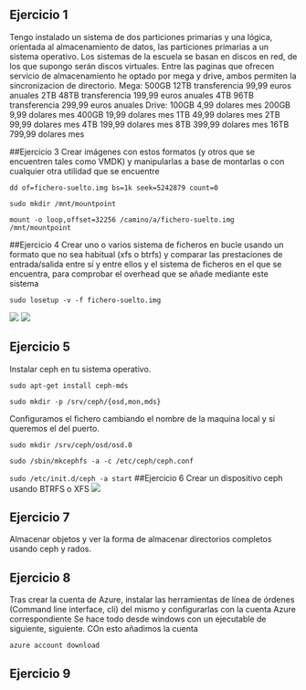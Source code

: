 ## Ejercicio 1
Tengo instalado un sistema de dos particiones primarias y una lógica, orientada al almacenamiento de datos, las particiones primarias a un sistema operativo.
Los sistemas de la escuela se basan en discos en red, de los que supongo serán discos virtuales.
Entre las paginas que ofrecen servicio de almacenamiento he optado por mega y drive, ambos permiten la sincronizacion de directorio.
Mega: 
500GB 12TB transferencia 99,99 euros anuales
2TB 48TB transferencia 199,99 euros anuales
4TB 96TB transferencia 299,99 euros anuales
Drive:
100GB 4,99 dolares mes
200GB 9,99 dolares mes
400GB 19,99 dolares mes
1TB 49,99 dolares mes
2TB 99,99 dolares mes
4TB 199,99 dolares mes
8TB 399,99 dolares mes
16TB 799,99 dolares mes

##Ejercicio 3
Crear imágenes con estos formatos (y otros que se encuentren tales como VMDK) y manipularlas a base de montarlas o con cualquier otra utilidad que se encuentre

`dd of=fichero-suelto.img bs=1k seek=5242879 count=0`

`sudo mkdir /mnt/mountpoint`

`mount -o loop,offset=32256 /camino/a/fichero-suelto.img /mnt/mountpoint`

##Ejercicio 4
Crear uno o varios sistema de ficheros en bucle usando un formato que no sea habitual (xfs o btrfs) y comparar las prestaciones de entrada/salida entre sí y entre ellos y el sistema de ficheros en el que se encuentra, para comprobar el overhead que se añade mediante este sistema

`sudo losetup -v -f fichero-suelto.img`

![](https://raw.github.com/elmendacorp/IVTAREAS/master/img/montajeunidad.png)
![](https://raw.github.com/elmendacorp/IVTAREAS/master/img/prueba1.png)

## Ejercicio 5
Instalar ceph en tu sistema operativo.

`sudo apt-get install ceph-mds`

`sudo mkdir -p /srv/ceph/{osd,mon,mds}`

Configuramos el fichero cambiando el nombre de la maquina local y si queremos el del puerto.

`sudo mkdir /srv/ceph/osd/osd.0`

`sudo /sbin/mkcephfs -a -c /etc/ceph/ceph.conf`

`sudo /etc/init.d/ceph -a start`
##Ejercicio 6
Crear un dispositivo ceph usando BTRFS o XFS
![](https://raw.github.com/elmendacorp/IVTAREAS/master/img/cephinstalado.png)

## Ejercicio 7
Almacenar objetos y ver la forma de almacenar directorios completos usando ceph y rados.

## Ejercicio 8
Tras crear la cuenta de Azure, instalar las herramientas de línea de órdenes (Command line interface, cli) del mismo y configurarlas con la cuenta Azure correspondiente
Se hace todo desde windows con un ejecutable de siguiente, siguiente.
COn esto añadimos la cuenta

[](http://www.youtube.com/watch?v=yjtIlguU918)

`azure account download`
## Ejercicio 9


